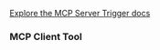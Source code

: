 [Explore the MCP Server Trigger docs](/integrations/builtin/core-nodes/n8n-nodes-langchain.mcptrigger.md)

### MCP Client Tool
